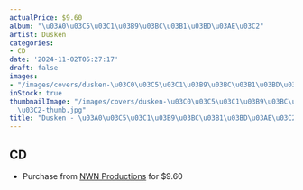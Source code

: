 ```yaml
---
actualPrice: $9.60
album: "\u03A0\u03C5\u03C1\u03B9\u03BC\u03B1\u03BD\u03AE\u03C2"
artist: Dusken
categories:
- CD
date: '2024-11-02T05:27:17'
draft: false
images:
- "/images/covers/dusken-\u03C0\u03C5\u03C1\u03B9\u03BC\u03B1\u03BD\u03AE\u03C2.jpg"
inStock: true
thumbnailImage: "/images/covers/dusken-\u03C0\u03C5\u03C1\u03B9\u03BC\u03B1\u03BD\u03AE\
  \u03C2-thumb.jpg"
title: "Dusken - \u03A0\u03C5\u03C1\u03B9\u03BC\u03B1\u03BD\u03AE\u03C2"
---
```


## CD
* Purchase from [NWN Productions](http://shop.nwnprod.com/index.php?route=product/product&path=93&product_id=32892&sort=pd.name&order=ASC) for $9.60
